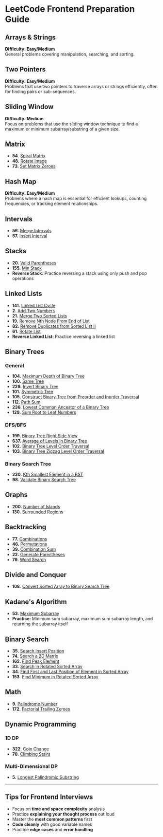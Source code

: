 # LeetCode Frontend Preparation Guide

## Arrays & Strings
**Difficulty: Easy/Medium**  
General problems covering manipulation, searching, and sorting.

## Two Pointers
**Difficulty: Easy/Medium**  
Problems that use two pointers to traverse arrays or strings efficiently, often for finding pairs or sub-sequences.

## Sliding Window
**Difficulty: Medium**  
Focus on problems that use the sliding window technique to find a maximum or minimum subarray/substring of a given size.

## Matrix
- **54.** [Spiral Matrix](https://leetcode.com/problems/spiral-matrix/)
- **48.** [Rotate Image](https://leetcode.com/problems/rotate-image/)
- **73.** [Set Matrix Zeroes](https://leetcode.com/problems/set-matrix-zeroes/)

## Hash Map
**Difficulty: Easy/Medium**  
Problems where a hash map is essential for efficient lookups, counting frequencies, or tracking element relationships.

## Intervals
- **56.** [Merge Intervals](https://leetcode.com/problems/merge-intervals/)
- **57.** [Insert Interval](https://leetcode.com/problems/insert-interval/)

## Stacks
- **20.** [Valid Parentheses](https://leetcode.com/problems/valid-parentheses/)
- **155.** [Min Stack](https://leetcode.com/problems/min-stack/)
- **Reverse Stack:** Practice reversing a stack using only push and pop operations

## Linked Lists
- **141.** [Linked List Cycle](https://leetcode.com/problems/linked-list-cycle/)
- **2.** [Add Two Numbers](https://leetcode.com/problems/add-two-numbers/)
- **21.** [Merge Two Sorted Lists](https://leetcode.com/problems/merge-two-sorted-lists/)
- **19.** [Remove Nth Node From End of List](https://leetcode.com/problems/remove-nth-node-from-end-of-list/)
- **82.** [Remove Duplicates from Sorted List II](https://leetcode.com/problems/remove-duplicates-from-sorted-list-ii/)
- **61.** [Rotate List](https://leetcode.com/problems/rotate-list/)
- **Reverse Linked List:** Practice reversing a linked list

## Binary Trees

### General
- **104.** [Maximum Depth of Binary Tree](https://leetcode.com/problems/maximum-depth-of-binary-tree/)
- **100.** [Same Tree](https://leetcode.com/problems/same-tree/)
- **226.** [Invert Binary Tree](https://leetcode.com/problems/invert-binary-tree/)
- **101.** [Symmetric Tree](https://leetcode.com/problems/symmetric-tree/)
- **105.** [Construct Binary Tree from Preorder and Inorder Traversal](https://leetcode.com/problems/construct-binary-tree-from-preorder-and-inorder-traversal/)
- **112.** [Path Sum](https://leetcode.com/problems/path-sum/)
- **236.** [Lowest Common Ancestor of a Binary Tree](https://leetcode.com/problems/lowest-common-ancestor-of-a-binary-tree/)
- **129.** [Sum Root to Leaf Numbers](https://leetcode.com/problems/sum-root-to-leaf-numbers/)

### DFS/BFS
- **199.** [Binary Tree Right Side View](https://leetcode.com/problems/binary-tree-right-side-view/)
- **637.** [Average of Levels in Binary Tree](https://leetcode.com/problems/average-of-levels-in-binary-tree/)
- **102.** [Binary Tree Level Order Traversal](https://leetcode.com/problems/binary-tree-level-order-traversal/)
- **103.** [Binary Tree Zigzag Level Order Traversal](https://leetcode.com/problems/binary-tree-zigzag-level-order-traversal/)

### Binary Search Tree
- **230.** [Kth Smallest Element in a BST](https://leetcode.com/problems/kth-smallest-element-in-a-bst/)
- **98.** [Validate Binary Search Tree](https://leetcode.com/problems/validate-binary-search-tree/)

## Graphs
- **200.** [Number of Islands](https://leetcode.com/problems/number-of-islands/)
- **130.** [Surrounded Regions](https://leetcode.com/problems/surrounded-regions/)

## Backtracking
- **77.** [Combinations](https://leetcode.com/problems/combinations/)
- **46.** [Permutations](https://leetcode.com/problems/permutations/)
- **39.** [Combination Sum](https://leetcode.com/problems/combination-sum/)
- **22.** [Generate Parentheses](https://leetcode.com/problems/generate-parentheses/)
- **79.** [Word Search](https://leetcode.com/problems/word-search/)

## Divide and Conquer
- **108.** [Convert Sorted Array to Binary Search Tree](https://leetcode.com/problems/convert-sorted-array-to-binary-search-tree/)

## Kadane's Algorithm
- **53.** [Maximum Subarray](https://leetcode.com/problems/maximum-subarray/)
- **Practice:** Minimum sum subarray, maximum sum subarray length, and returning the subarray itself

## Binary Search
- **35.** [Search Insert Position](https://leetcode.com/problems/search-insert-position/)
- **74.** [Search a 2D Matrix](https://leetcode.com/problems/search-a-2d-matrix/)
- **162.** [Find Peak Element](https://leetcode.com/problems/find-peak-element/)
- **33.** [Search in Rotated Sorted Array](https://leetcode.com/problems/search-in-rotated-sorted-array/)
- **34.** [Find First and Last Position of Element in Sorted Array](https://leetcode.com/problems/find-first-and-last-position-of-element-in-sorted-array/)
- **153.** [Find Minimum in Rotated Sorted Array](https://leetcode.com/problems/find-minimum-in-rotated-sorted-array/)

## Math
- **9.** [Palindrome Number](https://leetcode.com/problems/palindrome-number/)
- **172.** [Factorial Trailing Zeroes](https://leetcode.com/problems/factorial-trailing-zeroes/)

## Dynamic Programming

### 1D DP
- **322.** [Coin Change](https://leetcode.com/problems/coin-change/)
- **70.** [Climbing Stairs](https://leetcode.com/problems/climbing-stairs/)

### Multi-Dimensional DP
- **5.** [Longest Palindromic Substring](https://leetcode.com/problems/longest-palindromic-substring/)

---

## Tips for Frontend Interviews
- Focus on **time and space complexity** analysis
- Practice **explaining your thought process** out loud
- Master the **most common patterns** first
- **Code cleanly** with good variable names
- Practice **edge cases** and **error handling**

